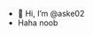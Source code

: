 - 👋 Hi, I’m @aske02
- Haha noob
<!---
aske02/aske02 is a ✨ special ✨ repository because its `README.md` (this file) appears on your GitHub profile.
You can click the Preview link to take a look at your changes.
--->
